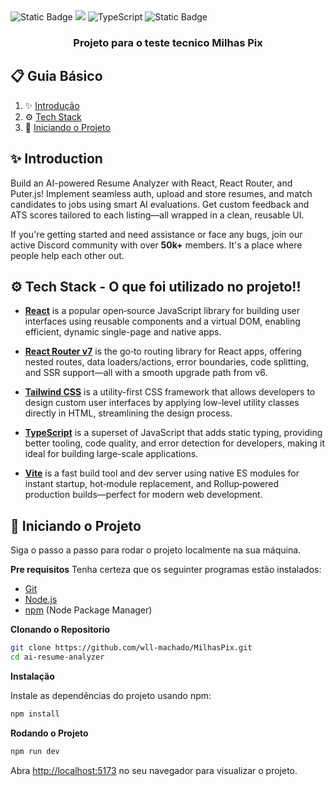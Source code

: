 <div>
    <img alt="Static Badge" src="https://img.shields.io/badge/React-4c84f3?style=for-the-badge&logo=react&logoColor=white">
        <img src="https://img.shields.io/badge/-Tailwind-38B2AC?style=for-the-badge&logo=tailwind-css&logoColor=white" />
        <img src="https://img.shields.io/badge/-TypeScript-black?style=for-the-badge&logoColor=white&logo=typescript&color=3178C6" alt="TypeScript" />
    <img alt="Static Badge" src="https://img.shields.io/badge/Puter.js-181758?style=for-the-badge&logoColor=white">
</div>

<h3 align="center">Projeto para o teste tecnico Milhas Pix</h3>

## 📋 <a name="table">Guia Básico</a>

1. ✨ [Introdução](#introduction)
2. ⚙️ [Tech Stack](#tech-stack)
3. 🤸 [Iniciando o Projeto](#quick-start)


## <a name="introduction">✨ Introduction</a>

Build an AI-powered Resume Analyzer with React, React Router, and Puter.js! Implement seamless auth, upload and store resumes, and match candidates to jobs using smart AI evaluations. Get custom feedback and ATS scores tailored to each listing—all wrapped in a clean, reusable UI.

If you're getting started and need assistance or face any bugs, join our active Discord community with over **50k+** members. It's a place where people help each other out.


## <a name="tech-stack">⚙️ Tech Stack - O que foi utilizado no projeto!!</a>

- **[React](https://react.dev/)** is a popular open‑source JavaScript library for building user interfaces using reusable components and a virtual DOM, enabling efficient, dynamic single-page and native apps.

- **[React Router v7](https://reactrouter.com/)** is the go‑to routing library for React apps, offering nested routes, data loaders/actions, error boundaries, code splitting, and SSR support—all with a smooth upgrade path from v6.
  
- **[Tailwind CSS](https://tailwindcss.com/)** is a utility-first CSS framework that allows developers to design custom user interfaces by applying low-level utility classes directly in HTML, streamlining the design process.

- **[TypeScript](https://www.typescriptlang.org/)** is a superset of JavaScript that adds static typing, providing better tooling, code quality, and error detection for developers, making it ideal for building large-scale applications.

- **[Vite](https://vite.dev/)** is a fast build tool and dev server using native ES modules for instant startup, hot‑module replacement, and Rollup‑powered production builds—perfect for modern web development.


## <a name="quick-start">🤸 Iniciando o Projeto </a>

Siga o passo a passo para rodar o projeto localmente na sua máquina.


**Pre requisitos**
Tenha certeza que os seguinter programas estão instalados:

- [Git](https://git-scm.com/)
- [Node.js](https://nodejs.org/en)
- [npm](https://www.npmjs.com/) (Node Package Manager)

**Clonando o Repositorio**

```bash
git clone https://github.com/wll-machado/MilhasPix.git
cd ai-resume-analyzer
```

**Instalação**

Instale as dependências do projeto usando npm:

```bash
npm install
```

**Rodando o Projeto**

```bash
npm run dev
```

Abra [http://localhost:5173](http://localhost:5173) no seu navegador para visualizar o projeto.
